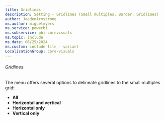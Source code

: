 ```yaml
---
title: Gridlines
description: Setting - Gridlines (Small multiples, Border, Gridlines)
author: JaedenArmstrong
ms.author: miguelmyers
ms.service: powerbi
ms.subservice: pbi-corevisuals
ms.topic: include
ms.date: 06/25/2024
ms.custom: include file - variant
LocalizationGroup: core-visuals
---
```

###### Gridlines

The menu offers several options to delineate gridlines to the small multiples grid:
- **All**
- **Horizontal and vertical**
- **Horizontal only**
- **Vertical only**
